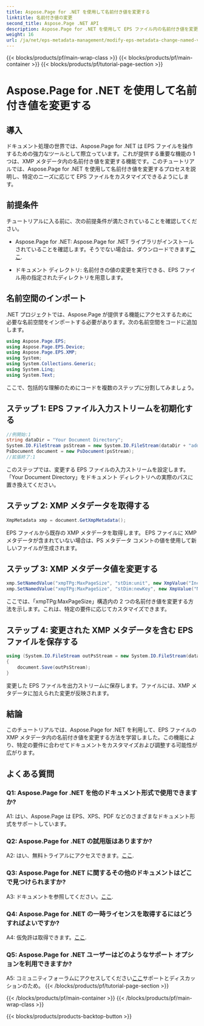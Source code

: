 ```yaml
---
title: Aspose.Page for .NET を使用して名前付き値を変更する
linktitle: 名前付き値の変更
second_title: Aspose.Page .NET API
description: Aspose.Page for .NET を使用して EPS ファイル内の名前付き値を変更する方法を学習します。 XMP メタデータを簡単にカスタマイズして、カスタマイズされたドキュメント処理を実現します。
weight: 16
url: /ja/net/eps-metadata-management/modify-eps-metadata-change-named-value/
---
```


{{< blocks/products/pf/main-wrap-class >}}
{{< blocks/products/pf/main-container >}}
{{< blocks/products/pf/tutorial-page-section >}}

# Aspose.Page for .NET を使用して名前付き値を変更する

## 導入

ドキュメント処理の世界では、Aspose.Page for .NET は EPS ファイルを操作するための強力なツールとして際立っています。これが提供する重要な機能の 1 つは、XMP メタデータ内の名前付き値を変更する機能です。このチュートリアルでは、Aspose.Page for .NET を使用して名前付き値を変更するプロセスを説明し、特定のニーズに応じて EPS ファイルをカスタマイズできるようにします。

## 前提条件

チュートリアルに入る前に、次の前提条件が満たされていることを確認してください。

-  Aspose.Page for .NET: Aspose.Page for .NET ライブラリがインストールされていることを確認します。そうでない場合は、ダウンロードできます[ここ](https://releases.aspose.com/page/net/).

- ドキュメント ディレクトリ: 名前付きの値の変更を実行できる、EPS ファイル用の指定されたディレクトリを用意します。

## 名前空間のインポート

.NET プロジェクトでは、Aspose.Page が提供する機能にアクセスするために必要な名前空間をインポートする必要があります。次の名前空間をコードに追加します。

```csharp
using Aspose.Page.EPS;
using Aspose.Page.EPS.Device;
using Aspose.Page.EPS.XMP;
using System;
using System.Collections.Generic;
using System.Linq;
using System.Text;
```

ここで、包括的な理解のためにコードを複数のステップに分割してみましょう。

## ステップ 1: EPS ファイル入力ストリームを初期化する

```csharp
//例開始:1
string dataDir = "Your Document Directory";
System.IO.FileStream psStream = new System.IO.FileStream(dataDir + "add_named_value_input.eps", System.IO.FileMode.Open, System.IO.FileAccess.Read);
PsDocument document = new PsDocument(psStream);
//拡張終了:1
```

このステップでは、変更する EPS ファイルの入力ストリームを設定します。 「Your Document Directory」をドキュメント ディレクトリへの実際のパスに置き換えてください。

## ステップ 2: XMP メタデータを取得する

```csharp
XmpMetadata xmp = document.GetXmpMetadata();
```

EPS ファイルから既存の XMP メタデータを取得します。 EPS ファイルに XMP メタデータが含まれていない場合は、PS メタデータ コメントの値を使用して新しいファイルが生成されます。

## ステップ 3: XMP メタデータ値を変更する

```csharp
xmp.SetNamedValue("xmpTPg:MaxPageSize", "stDim:unit", new XmpValue("Inches"));
xmp.SetNamedValue("xmpTPg:MaxPageSize", "stDim:newKey", new XmpValue("NewValue"));
```

ここでは、「xmpTPg:MaxPageSize」構造内の 2 つの名前付き値を変更する方法を示します。これは、特定の要件に応じてカスタマイズできます。

## ステップ 4: 変更された XMP メタデータを含む EPS ファイルを保存する

```csharp
using (System.IO.FileStream outPsStream = new System.IO.FileStream(dataDir + "change_named_value_output.eps", System.IO.FileMode.Create, System.IO.FileAccess.Write))
{
    document.Save(outPsStream);
}
```

変更した EPS ファイルを出力ストリームに保存します。ファイルには、XMP メタデータに加えられた変更が反映されます。

## 結論

このチュートリアルでは、Aspose.Page for .NET を利用して、EPS ファイルの XMP メタデータ内の名前付き値を変更する方法を学習しました。この機能により、特定の要件に合わせてドキュメントをカスタマイズおよび調整する可能性が広がります。

## よくある質問

### Q1: Aspose.Page for .NET を他のドキュメント形式で使用できますか?

A1: はい、Aspose.Page は EPS、XPS、PDF などのさまざまなドキュメント形式をサポートしています。

### Q2: Aspose.Page for .NET の試用版はありますか?

 A2: はい、無料トライアルにアクセスできます。[ここ](https://releases.aspose.com/).

### Q3: Aspose.Page for .NET に関するその他のドキュメントはどこで見つけられますか?

 A3: ドキュメントを参照してください。[ここ](https://reference.aspose.com/page/net/).

### Q4: Aspose.Page for .NET の一時ライセンスを取得するにはどうすればよいですか?

 A4: 仮免許は取得できます。[ここ](https://purchase.aspose.com/temporary-license/).

### Q5: Aspose.Page for .NET ユーザーはどのようなサポート オプションを利用できますか?

 A5: コミュニティフォーラムにアクセスしてください[ここ](https://forum.aspose.com/c/page/39)サポートとディスカッションのため。
{{< /blocks/products/pf/tutorial-page-section >}}

{{< /blocks/products/pf/main-container >}}
{{< /blocks/products/pf/main-wrap-class >}}

{{< blocks/products/products-backtop-button >}}
